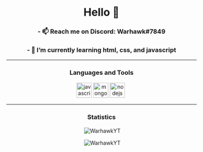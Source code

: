 <h1 align="center">Hello 👋</h1>

<h3 align="center">- 📫 Reach me on Discord: Warhawk#7849</h3>
<h3 align="center">- 🔭 I’m currently learning <b>html, css, and javascript</b></h3>

<hr>
<h3 align="center">Languages and Tools</h3>
<p align="center"><img src="https://devicons.github.io/devicon/devicon.git/icons/javascript/javascript-original.svg" alt="javascript" width="40" height="40"/> <img src="https://devicons.github.io/devicon/devicon.git/icons/mongodb/mongodb-original-wordmark.svg" alt="mongodb" width="40" height="40"/> <img src="https://devicons.github.io/devicon/devicon.git/icons/nodejs/nodejs-original-wordmark.svg" alt="nodejs" width="40" height="40"/> <img>
<hr>

<h3 align="center">Statistics</h3>
<p align="center">&nbsp;<img align="center" src="https://github-readme-stats.vercel.app/api?username=WarhawkYT&show_icons=true&theme=dracula" alt="WarhawkYT" /></p>
<p align="center">&nbsp;<img align="center" src="https://github-readme-stats.vercel.app/api/top-langs?username=WarhawkYT&show_icons=true&theme=dracula&layout=compact" alt="WarhawkYT" /></p>

